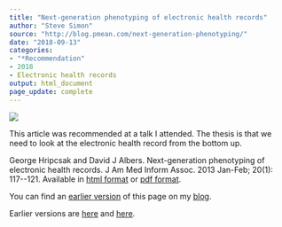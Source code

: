 ```yaml
---
title: "Next-generation phenotyping of electronic health records"
author: "Steve Simon"
source: "http://blog.pmean.com/next-generation-phenotyping/"
date: "2018-09-13"
categories:
- "*Recommendation"
- 2018
- Electronic health records
output: html_document
page_update: complete
---
```


![](http://www.pmean.com/new-images/18/next-generation-phenotyping01.png)

<!---More--->

This article was recommended at a talk I attended. The thesis is that we need to look at the electronic health record from the bottom up.

George Hripcsak and David J Albers. Next-generation phenotyping of electronic health records. J Am Med Inform Assoc. 2013 Jan-Feb; 20(1): 117--121. Available in [html format][hri1] or [pdf format][hri2].

You can find an [earlier version][sim1] of this page on my [blog][sim2].

[sim1]: http://blog.pmean.com/next-generation-phenotyping/
[sim2]: http://blog.pmean.com

[hri1]: https://academic.oup.com/jamia/article/20/1/117/2909152
[hri2]: https://academic.oup.com/jamia/article-pdf/20/1/117/9516924/20-1-117.pdf
Earlier versions are [here][sim1] and [here][sim2].
 
[sim1]: http://blog.pmean.com/next-generation-phenotyping/
[sim2]: http://new.pmean.com/next-generation-phenotyping/
 
